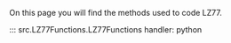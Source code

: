 On this page you will find the methods used to code LZ77.

::: src.LZ77Functions.LZ77Functions
    handler: python
    